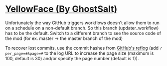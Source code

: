 # [YellowFace (By GhostSalt)](https://github.com/GhostSalt/YellowFace)

Unfortunately the way GitHub triggers workflows doesn't allow them to run on a schedule on a non-default branch. So this branch (updater_workflow) has to be the default. Switch to a different branch to see the source code of the mod (for ex. master -> the master branch of the mod)

To recover lost commits, use the commit hashes from [GitHub's reflog](https://api.github.com/repos/KtaneModules/YellowFace-GhostSalt/events) (add `?per_page=#&page=#` to the log URL to increase the page size (maximum is 100, default is 30) and/or specify the page number (default is 1)).
